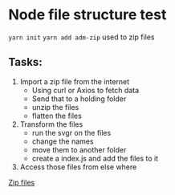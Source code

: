 # Node file structure test

`yarn init` 
`yarn add adm-zip` used to zip files

## Tasks: 
1. Import a zip file from the internet
    - Using curl or Axios to fetch data
    - Send that to a holding folder
    - unzip the files
    - flatten the files
2. Transform the files
    - run the svgr on the files
    - change the names
    - move them to another folder
    - create a index.js and add the files to it
3. Access those files from else where

[Zip files](https://www.digitalocean.com/community/tutorials/how-to-work-with-zip-files-in-node-js)